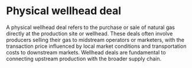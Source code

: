 # Physical wellhead deal

A physical wellhead deal refers to the purchase or sale of natural gas directly at the production site or wellhead. These deals often involve producers selling their gas to midstream operators or marketers, with the transaction price influenced by local market conditions and transportation costs to downstream markets. Wellhead deals are fundamental to connecting upstream production with the broader supply chain.